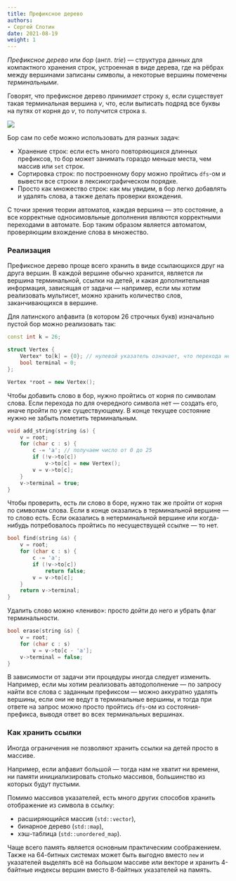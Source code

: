 ```yaml
---
title: Префиксное дерево
authors:
- Сергей Слотин
date: 2021-08-19
weight: 1
---
```


*Префиксное дерево* или *бор* (англ. *trie*) — структура данных для компактного хранения строк, устроенная в виде дерева, где на рёбрах между вершинами записаны символы, а некоторые вершины помечены *терминальными*.

Говорят, что префиксное дерево *принимает* строку $s$, если существует такая терминальная вершина $v$, что, если выписать подряд все буквы на путях от корня до $v$, то получится строка $s$.

![](../img/trie.png)

Бор сам по себе можно использовать для разных задач:

- Хранение строк: если есть много повторяющихся длинных префиксов, то бор может занимать гораздо меньше места, чем массив или `set` строк.
- Сортировка строк: по построенному бору можно пройтись `dfs`-ом и вывести все строки в лексикографическом порядке.
- Просто как множество строк: как мы увидим, в бор легко добавлять и удалять слова, а также делать проверки вхождения.

С точки зрения теории автоматов, каждая вершина — это состояние, а все корректные односимовльные дополнения являются корректными переходами в автомате. Бор таким образом является автоматом, проверяющим вхождение слова в множество.

### Реализация

Префиксное дерево проще всего хранить в виде ссылающихся друг на друга вершин. В каждой вершине обычно хранится, является ли вершина терминальной, ссылки на детей, и какая дополнительная информация, зависящая от задачи — например, если мы хотим реализовать мультисет, можно хранить количество слов, заканчивающихся в вершине.

Для латинского алфавита (в котором 26 строчных букв) изначально пустой бор можно реализовать так:

```c++
const int k = 26;

struct Vertex {
    Vertex* to[k] = {0}; // нулевой указатель означает, что перехода нет
    bool terminal = 0;
};

Vertex *root = new Vertex();
```

Чтобы добавить слово в бор, нужно пройтись от корня по символам слова. Если перехода по для очередного символа нет — создать его, иначе пройти по уже существующему. В конце текущее состояние нужно не забыть пометить терминальным.

```c++
void add_string(string &s) {
    v = root;
    for (char c : s) {
        c -= 'a'; // получаем число от 0 до 25
        if (!v->to[c]) 
            v->to[c] = new Vertex();
        v = v->to[c];
    }
    v->terminal = true;
}
```

Чтобы проверить, есть ли слово в боре, нужно так же пройти от корня по символам слова. Если в конце оказались в терминальной вершине — то слово есть. Если оказались в нетерминальной вершине или когда-нибудь потребовалось пройтись по несуществущей ссылке — то нет.

```c++
bool find(string &s) {
    v = root;
    for (char c : s) {
        c -= 'a';
        if (!v->to[c])
            return false;
        v = v->to[c];
    }
    return v->terminal;
}
```

Удалить слово можно «лениво»: просто дойти до него и убрать флаг терминальности.

```c++
bool erase(string &s) {
    v = root;
    for (char c : s)
        v = v->to[c - 'a'];
    v->terminal = false;
}
```

В зависимости от задачи эти процедуры иногда следует изменить. Например, если мы хотим реализовать автодополнение — по запросу найти все слова с заданным префиксом — можно аккуратно удалять вершины, если они не ведут в терминальные вершины, и тогда при ответе на запрос можно просто пройтись `dfs`-ом из состояния-префикса, выводя ответ во всех терминальных вершинах.

### Как хранить ссылки

Иногда ограничения не позволяют хранить ссылки на детей просто в массиве. 

Например, если алфавит большой — тогда нам не хватит ни времени, ни памяти инициализировать столько массивов, большинство из которых будут пустыми.

Помимо массивов указателей, есть много других способов хранить отображение из символа в ссылку:

- расширяющийся массив (`std::vector`),
- бинарное дерево (`std::map`),
- хэш-таблица (`std::unordered_map`).

Чаще всего память является основным практическим соображением. Также на 64-битных системах может быть выгодно вместо `new` и указателей выделять всё на большом массиве или векторе и хранить 4-байтные индексы вершин вместо 8-байтных указателей на память. 
